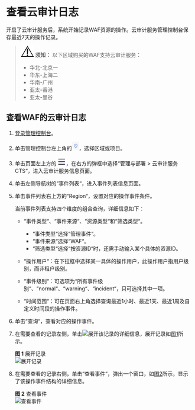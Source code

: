 # 查看云审计日志<a name="waf_01_0060"></a>

开启了云审计服务后，系统开始记录WAF资源的操作。云审计服务管理控制台保存最近7天的操作记录。

>![](public_sys-resources/icon-notice.gif) **须知：** 
>以下区域购买的WAF支持云审计服务：
>-   华北-北京一
>-   华东-上海二
>-   华南-广州
>-   亚太-香港
>-   亚太-曼谷

## 查看WAF的云审计日志<a name="section347317169409"></a>

1.  [登录管理控制台](https://console.huaweicloud.com/?locale=zh-cn)。
2.  单击管理控制台左上角的![](figures/icon-region.jpg)，选择区域或项目。
3.  单击页面左上方的![](figures/icon-Service-0.png)，在右方的弹框中选择“管理与部署  \>  云审计服务 CTS“，进入云审计服务信息页面。
4.  单击左侧导航树的“事件列表“，进入事件列表信息页面。
5.  单击事件列表右上方的“Region“，设置对应的操作事件条件。

    当前事件列表支持四个维度的组合查询，详细信息如下：

    -   “事件类型“、“事件来源“、“资源类型“和“筛选类型“。
        -   “事件类型“选择“管理事件“。
        -   “事件来源“选择“WAF“。
        -   “筛选类型“选择“按资源ID“时，还需手动输入某个具体的资源ID。

    -   “操作用户“：在下拉框中选择某一具体的操作用户，此操作用户指用户级别，而非租户级别。
    -   “事件级别“：可选项为“所有事件级别“、“normal“、“warning“、“incident“，只可选择其中一项。
    -   “时间范围“：可在页面右上角选择查询最近1小时、最近1天、最近1周及自定义时间段的操作事件。

6.  单击“查询“，查看对应的操作事件。
7.  在需要查看的记录左侧，单击![](figures/icon-unfold.png)展开该记录的详细信息，展开记录如[图1](#fig512618236452)所示。

    **图 1**  展开记录<a name="fig512618236452"></a>  
    ![](figures/展开记录.png "展开记录")

8.  在需要查看的记录右侧，单击“查看事件“，弹出一个窗口，如[图2](#fig111275233454)所示，显示了该操作事件结构的详细信息。

    **图 2**  查看事件<a name="fig111275233454"></a>  
    ![](figures/查看事件.jpg "查看事件")


